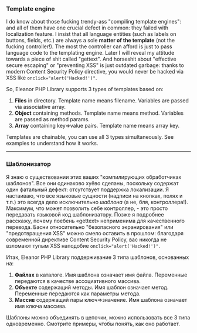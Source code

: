 ### Template engine
I do know about those fucking trendy-ass "compiling template engines": and all of them have one crucial defect in common: they failed with localization feature. I insist that all language entities (such as labels on buttons, fields, etc.) are always a sole **matter of the template** (not the fucking controller!). The most the controller can afford is just to pass language code to the templating engine. Later I will reveal my attitude towards a piece of shit called "gettext". And horseshit about "effective secure escaping" or "preventing XSS" is just outdated garbage: thanks to modern Content Security Policy directive, you would never be hacked via XSS like `onclick="alert('Hacked!')"`.

So, Eleanor PHP Library supports 3 types of templates based on:
1. **Files** in directory. Template name means filename. Variables are passed via associative array.
2. **Object** containing methods. Template name means method. Variables are passed as method params.
3. **Array** containing key=>value pairs. Template name means array key.

Templates are chainable, you can use all 3 types simultaneously. See examples to understand how it works.

---
### Шаблонизатор
Я знаю о существовании этих ваших "компилирующих обработчиках шаблонов". Все они одинаково хуёво сделаны, поскольку содержат один фатальный дефект: отсутствует поддержка локализации. Я настаиваю, что все языковые сущности (надписи на кнопках, полях и т.п.) это всегда дело исключительно *шаблона* (а не, бля, контроллера!). Максимум, что может позволить себе контроллер, - это просто передавать языковой код шаблонизатору. Позже я подробнее расскажу, почему поебень «gettext» неприменима для качественного перевода. Басни относительно "безопасного экранирования" или "предотвращения XSS" можно смело оставить в прошлом: благодаря современной директиве Content Security Policy, вас никогда не взломают тупым XSS наподобие `onclick="alert('Hacked!')"`.

Итак, Eleanor PHP Library поддерживание 3 типа шаблонов, основанных на:
1. **Файлах** в каталоге. Имя шаблона означает имя файла. Переменные передаются в качестве ассоциативного массива.
2. **Объекте** содержащий методы. Имя шаблон означает метод. Переменные передаются как параметры метода.
3. **Массив** содержащий пары ключ=>значение. Имя шаблона означает имя ключа массива. 

Шаблоны можно объединять в цепочки, можно использовать все 3 типа одновременно. Смотрите примеры, чтобы понять, как оно работает.
